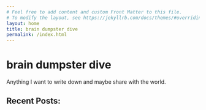```yaml
---
# Feel free to add content and custom Front Matter to this file.
# To modify the layout, see https://jekyllrb.com/docs/themes/#overriding-theme-defaults
layout: home
title: brain dumpster dive
permalink: /index.html
---
```

# brain dumpster dive
Anything I want to write down and maybe share with the world.

## Recent Posts:


